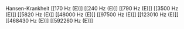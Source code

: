 Hansen-Krankheit
[[170 Hz (E)]]
[[240 Hz (E)]]
[[790 Hz (E)]]
[[3500 Hz (E)]]
[[5820 Hz (E)]]
[[48000 Hz (E)]]
[[97500 Hz (E)]]
[[123010 Hz (E)]]
[[468430 Hz (E)]]
[[592260 Hz (E)]]